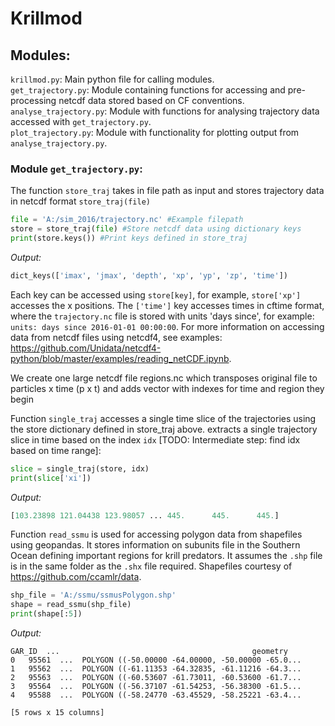 # Krillmod
## Modules:
``krillmod.py``: Main python file for calling modules.\
``get_trajectory.py``: Module containing functions for accessing and pre-processing netcdf data stored based on CF conventions.\
``analyse_trajectory.py``: Module with functions for analysing trajectory data accessed with ``get_trajectory.py``.\
``plot_trajectory.py``: Module with functionality for plotting output from ``analyse_trajectory.py``.

### Module ``get_trajectory.py``:
The function ``store_traj`` takes in file path as input and stores
trajectory data in netcdf format ``store_traj(file)``
```python
file = 'A:/sim_2016/trajectory.nc' #Example filepath
store = store_traj(file) #Store netcdf data using dictionary keys
print(store.keys()) #Print keys defined in store_traj
```
_Output:_
```python
dict_keys(['imax', 'jmax', 'depth', 'xp', 'yp', 'zp', 'time'])
```
Each key can be accessed using ``store[key]``, for example, 
``store['xp']`` accesses the x positions.  The ``['time']`` key accesses times in cftime format, where the ``trajectory.nc`` file is
stored with units 'days since', for example: ``units: days since 2016-01-01 00:00:00``. For more information on accessing data from netcdf files using netcdf4, see examples: 
https://github.com/Unidata/netcdf4-python/blob/master/examples/reading_netCDF.ipynb.

We create one large netcdf file regions.nc which transposes original file to particles x time (p x t) and 
adds vector with indexes for time and region they begin

Function ``single_traj`` accesses a single time slice of the trajectories using the store dictionary defined in store_traj above.
extracts a single trajectory slice in time based on the index ``idx`` [TODO: Intermediate step: find idx based on time range]:
```python
slice = single_traj(store, idx)
print(slice['xi'])
```
_Output:_
```python
[103.23898 121.04438 123.98057 ... 445.      445.      445.]
```

Function ``read_ssmu`` is used for accessing polygon data from shapefiles using geopandas. It stores information on subunits file  in the Southern Ocean defining important regions for krill predators. It assumes the 
``.shp`` file is in the same folder as the ``.shx`` file required. Shapefiles courtesy of https://github.com/ccamlr/data.
```python
shp_file = 'A:/ssmu/ssmusPolygon.shp'
shape = read_ssmu(shp_file)
print(shape[:5])
```
_Output:_
```
GAR_ID  ...                                           geometry
0   95561  ...  POLYGON ((-50.00000 -64.00000, -50.00000 -65.0...
1   95562  ...  POLYGON ((-61.11353 -64.32835, -61.11216 -64.3...
2   95563  ...  POLYGON ((-60.53607 -61.73011, -60.53600 -61.7...
3   95564  ...  POLYGON ((-56.37107 -61.54253, -56.38300 -61.5...
4   95588  ...  POLYGON ((-58.24770 -63.45529, -58.25221 -63.4...

[5 rows x 15 columns]
```




